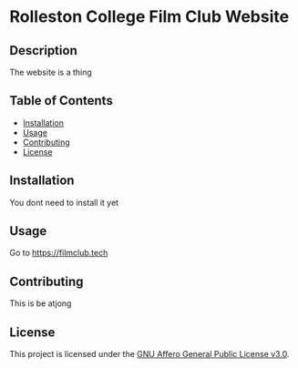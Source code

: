 # Rolleston College Film Club Website

## Description

The website is a thing
## Table of Contents

- [Installation](#installation)
- [Usage](#usage)
- [Contributing](#contributing)
- [License](#license)

## Installation

You dont need to install it yet
## Usage

Go to https://filmclub.tech
## Contributing

This is be atjong
## License

This project is licensed under the [GNU Affero General Public License v3.0](LICENSE).

